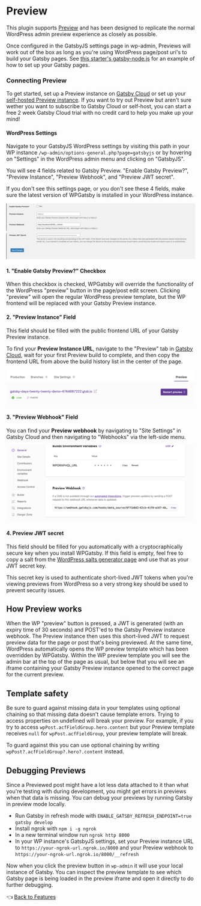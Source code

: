 # Preview

This plugin supports [Preview](https://www.gatsbyjs.com/preview/) and has been designed to replicate the normal WordPress admin preview experience as closely as possible.

Once configured in the GatsbyJS settings page in wp-admin, Previews will work out of the box as long as you're using WordPress page/post uri's to build your Gatsby pages. See [this starter's gatsby-node.js](https://github.com/TylerBarnes/using-gatsby-source-wordpress-experimental/tree/master/gatsby-node.js) for an example of how to set up your Gatsby pages.



### Connecting Preview

To get started, set up a Preview instance on [Gatsby Cloud](https://www.gatsbyjs.com/) or set up your [self-hosted Preview instance](https://www.gatsbyjs.org/docs/running-a-gatsby-preview-server/). If you want to try out Preview but aren't sure wether you want to subscribe to Gatsby Cloud or self-host, you can start a free 2 week Gatsby Cloud trial with no credit card to help you make up your mind!



#### WordPress Settings

Navigate to your GatsbyJS WordPress settings by visiting this path in your WP instance `/wp-admin/options-general.php?page=gatsbyjs` or by hovering on "Settings" in the WordPress admin menu and clicking on "GatsbyJS".

You will see 4 fields related to Gatsby Preview. "Enable Gatsby Preview?", "Preview Instance", "Preview Webhook", and "Preview JWT secret".

If you don't see this settings page, or you don't see these 4 fields, make sure the latest version of WPGatsby is installed in your WordPress instance.

![wp-gatsbyjs-preview-settings](../../docs/assets/wp-gatsbyjs-preview-settings.png)

#### 1. "Enable Gatsby Preview?" Checkbox

When this checkbox is checked, WPGatsby will override the functionality of the WordPress "preview" button in the page/post edit screen. Clicking "preview" will open the regular WordPress preview template, but the WP frontend will be replaced with your Gatsby Preview instance.

#### 2. "Preview Instance" Field

This field should be filled with the public frontend URL of your Gatsby Preview instance.

To find your **Preview Instance URL**, navigate to the "Preview" tab in [Gatsby Cloud](https://www.gatsbyjs.com/dashboard/sites), wait for your first Preview build to complete, and then copy the frontend URL from above the build history list in the center of the page.

![Gatsby Cloud Preview frontend URL Screenshot](../../docs/assets/gatsby-cloud-preview-frontend-url.png)

#### 3. "Preview Webhook" Field

You can find your **Preview webhook** by navigating to "Site Settings" in Gatsby Cloud and then navigating to "Webhooks" via the left-side menu. 

![Gatsby Cloud Preview Webhook URL](../../docs/assets/gatsby-cloud-preview-webhook-url.png)

#### 4. Preview JWT secret

This field should be filled for you automatically with a cryptocraphically secure key when you install WPGatsby. If this field is empty, feel free to copy a salt from the [WordPress salts generator page](https://api.wordpress.org/secret-key/1.1/salt) and use that as your JWT secret key.

This secret key is used to authenticate short-lived JWT tokens when you're viewing previews from WordPress so a very strong key should be used to prevent security issues.



## How Preview works

When the WP "preview" button is pressed, a JWT is generated (with an expiry time of 30 seconds) and POST'ed to the Gatsby Preview instance webhook. The Preview instance then uses this short-lived JWT to request preview data for the page or post that's being previewed. At the same time, WordPress automatically opens the WP preview template which has been overridden by WPGatsby. Within the WP preview template you will see the admin bar at the top of the page as usual, but below that you will see an iframe containing your Gatsby Preview instance opened to the correct page for the current preview.



## Template safety

Be sure to guard against missing data in your templates using optional chaining so that missing data doesn't cause template errors. Trying to access properties on undefined will break your preview. For example, if you try to access `wpPost.acfFieldGroup.hero.content` but your Preview template receives `null` for `wpPost.acfFieldGroup`, your preview template will break. 

To guard against this you can use optional chaining by writing `wpPost?.acfFieldGroup?.hero?.content` instead.



## Debugging Previews

Since a Previewed post might have a lot less data attached to it than what you're testing with during development, you might get errors in previews when that data is missing. You can debug your previews by running Gatsby in preview mode locally.

- Run Gatsby in refresh mode with `ENABLE_GATSBY_REFRESH_ENDPOINT=true gatsby develop`
- Install ngrok with `npm i -g ngrok`
- In a new terminal window run `ngrok http 8000`
- In your WP instance's GatsbyJS settings, set your Preview instance URL to `https://your-ngrok-url.ngrok.io/8000` and your Preview webhook to `https://your-ngrok-url.ngrok.io/8000/__refresh`

Now when you click the preview button in `wp-admin` it will use your local instance of Gatsby. You can inspect the preview template to see which Gatsby page is being loaded in the preview iframe and open it directly to do further debugging.



:point_left: [Back to Features](./index.md)